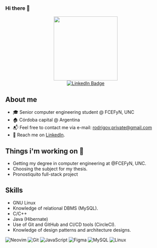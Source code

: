 ### Hi there 👋

<!--
**rodrigov1/rodrigov1** is a ✨ _special_ ✨ repository because its `README.md` (this file) appears on your GitHub profile.

Here are some ideas to get you started:

- 🔭 I’m currently working on ...
- 🌱 I’m currently learning ...
- 👯 I’m looking to collaborate on ...
- 🤔 I’m looking for help with ...
- 💬 Ask me about ...
- 📫 How to reach me: ...
- 😄 Pronouns: ...
- ⚡ Fun fact: ...
-->
<div id="header" align="center">
    <img src="https://media.giphy.com/media/v1.Y2lkPTc5MGI3NjExZG5kMTg3Z2p3cXZ6d2RjaTh5eGV2M3k1dm1oY2N0MWl6MWl0dmsyayZlcD12MV9pbnRlcm5hbF9naWZfYnlfaWQmY3Q9cw/gjrYDwbjnK8x36xZIO/giphy.gif" width="200">
    <div id="badges">
        <a href="https://www.linkedin.com/in/rodrigo-s-vargas/">
            <img src="https://img.shields.io/badge/LinkedIn-blue?style=for-the-badge&logo=linkedin&logoColor=white" alt="LinkedIn Badge"/>
        </a>
    </div>
</div>

<!-- <p><img align="left" src="https://github-readme-stats.vercel.app/api/top-langs?username=rodrigov1&show_icons=true&theme=material-palenight&locale=en&layout=compact" alt="rodrigov1" /></p> -->
<!---->
<!-- <p>&nbsp;<img align="center" src="https://github-readme-stats.vercel.app/api?username=rodrigov1&show_icons=true&theme=material-palenight&locale=en" alt="rodrigov1" /></p> -->

## About me

- 🎓 Senior computer engineering student @ FCEFyN, UNC
- 🏠 Córdoba capital @ Argentina
- 📬 Feel free to contact me via e-mail: rodrigov.private@gmail.com
- 💼️ Reach me on [LinkedIn](https://www.linkedin.com/in/rodrigo-s-vargas/).

## Things i'm working on 🚧

- Getting my degree in computer engineering at @FCEFyN, UNC.
- Choosing the subject for my thesis.
- Pronostiquito full-stack project

## Skills

- GNU Linux
- Knowledge of relational DBMS (MySQL).
- C/C++
- Java (Hibernate)
- Use of Git and GitHub and CI/CD tools (CircleCI).
- Knowledge of design patterns and architecture designs.

![Neovim](https://img.shields.io/badge/NeoVim-%2357A143.svg?&style=flat&logo=neovim&logoColor=white)
![Git](https://img.shields.io/badge/git-%23F05033.svg?style=flat&logo=git&logoColor=white)
![JavaScript](https://img.shields.io/badge/javascript-%23323330.svg?style=flat&logo=javascript&logoColor=%23F7DF1E)
![Figma](https://img.shields.io/badge/figma-%23F24E1E.svg?style=flat&logo=figma&logoColor=white)
![MySQL](https://img.shields.io/badge/mysql-%2300f.svg?style=flat&logo=mysql&logoColor=white)
![Linux](https://img.shields.io/badge/Linux-FCC624?style=flat&logo=linux&logoColor=black)
